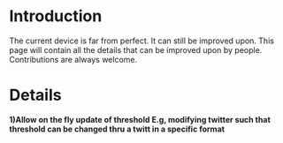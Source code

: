 # Introduction #

The current device is far from perfect. It can still be improved upon. This page will contain all the details that can be improved upon by people. Contributions are always welcome.


# Details #

**1)Allow on the fly update of threshold
E.g, modifying twitter such that threshold can be changed thru a twitt in a specific format**

